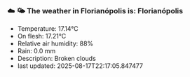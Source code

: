 ### ☁️ 🌤️  The weather in Florianópolis is: Florianópolis

- Temperature: 17.14°C
- On flesh: 17.21°C
- Relative air humidity: 88%
- Rain: 0.0 mm
- Description: Broken clouds
- last updated: 2025-08-17T22:17:05.847477
